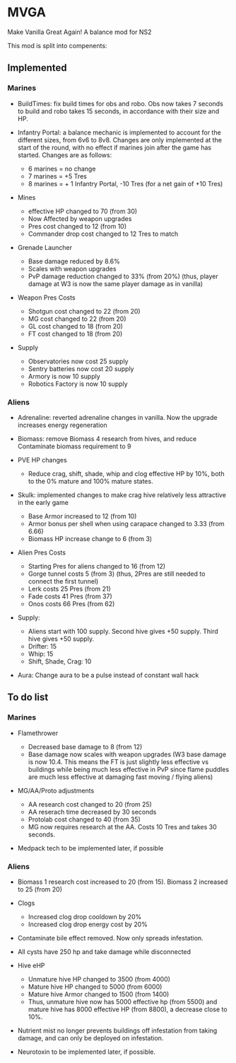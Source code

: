 # MVGA
Make Vanilla Great Again!
A balance mod for NS2

This mod is split into compenents:

## **Implemented**

### **Marines**
* BuildTimes: fix build times for obs and robo. Obs now takes 7 seconds to build and robo takes 15 seconds, in accordance with their size and HP.

* Infantry Portal: a balance mechanic is implemented to account for the different sizes, from 6v6 to 8v8. Changes are only implemented at the start of the round, with no effect if marines join after the game has started. Changes are as follows:
  * 6 marines = no change
  * 7 marines = +5 Tres
  * 8 marines = + 1 Infantry Portal, -10 Tres (for a net gain of +10 Tres)

* Mines
  * effective HP changed to 70 (from 30)
  * Now Affected by weapon upgrades
  * Pres cost changed to 12 (from 10)
  * Commander drop cost changed to 12 Tres to match

* Grenade Launcher
  * Base damage reduced by 8.6%
  * Scales with weapon upgrades
  * PvP damage reduction changed to 33% (from 20%) (thus, player damage at W3 is now the same player damage as in vanilla)

* Weapon Pres Costs
  * Shotgun cost changed to 22 (from 20)
  * MG cost changed to 22 (from 20)
  * GL cost changed to 18 (from 20)
  * FT cost changed to 18 (from 20)

* Supply
  * Observatories now cost 25 supply
  * Sentry batteries now cost 20 supply
  * Armory is now 10 supply
  * Robotics Factory is now 10 supply

### **Aliens**
* Adrenaline: reverted adrenaline changes in vanilla. Now the upgrade increases energy regeneration

* Biomass: remove Biomass 4 research from hives, and reduce Contaminate biomass requirement to 9

* PVE HP changes
  * Reduce crag, shift, shade, whip and clog effective HP by 10%, both to the 0% mature and 100% mature states.

* Skulk: implemented changes to make crag hive relatively less attractive in the early game
  * Base Armor increased to 12 (from 10)
  * Armor bonus per shell when using carapace changed to 3.33 (from 6.66)
  * Biomass HP increase change to 6 (from 3)

* Alien Pres Costs
  * Starting Pres for aliens changed to 16 (from 12)
  * Gorge tunnel costs 5 (from 3) (thus, 2Pres are still needed to connect the first tunnel)
  * Lerk costs 25 Pres (from 21)
  * Fade costs 41 Pres (from 37)
  * Onos costs 66 Pres (from 62)

* Supply:
  * Aliens start with 100 supply. Second hive gives +50 supply. Third hive gives +50 supply.
  * Drifter: 15
  * Whip: 15
  * Shift, Shade, Crag: 10

* Aura: Change aura to be a pulse instead of constant wall hack

## **To do list**

### **Marines**
* Flamethrower
  * Decreased base damage to 8 (from 12)
  * Base damage now scales with weapon upgrades (W3 base damage is now 10.4. This means the FT is just slightly less effective vs buildings while being much less effective in PvP since flame puddles are much less effective at damaging fast moving / flying aliens)

* MG/AA/Proto adjustments
  * AA research cost changed to 20 (from 25)
  * AA reserach time decreased by 30 seconds
  * Protolab cost changed to 40 (from 35)
  * MG now requires research at the AA. Costs 10 Tres and takes 30 seconds.

* Medpack tech to be implemented later, if possible

### **Aliens**
* Biomass 1 research cost increased to 20 (from 15). Biomass 2 increased to 25 (from 20)

* Clogs
  * Increased clog drop cooldown by 20%
  * Increased clog drop energy cost by 20%

* Contaminate bile effect removed. Now only spreads infestation.
* All cysts have 250 hp and take damage while disconnected

* Hive eHP
  * Unmature hive HP changed to 3500 (from 4000)
  * Mature hive HP changed to 5000 (from 6000)
  * Mature hive Armor changed to 1500 (from 1400)
  * Thus, unmature hive now has 5000 effective hp (from 5500) and mature hive has 8000 effective HP (from 8800), a decrease close to 10%.

* Nutrient mist no longer prevents buildings off infestation from taking damage, and can only be deployed on infestation.
* Neurotoxin to be implemented later, if possible.
